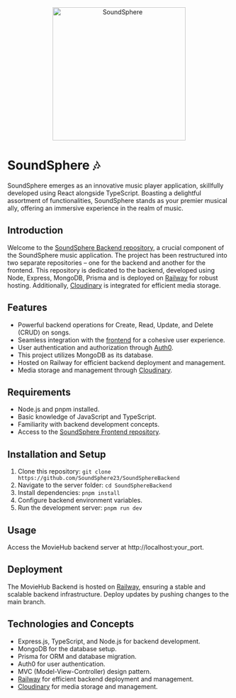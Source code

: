 <div align="center">
  <img src="https://res.cloudinary.com/dnmoqsjh7/image/upload/v1706262172/assets/IconoPagina_onwriy.jpg" alt="SoundSphere" width="300">
</div>

# SoundSphere 🎶

SoundSphere emerges as an innovative music player application, skillfully developed using React alongside TypeScript. Boasting a delightful assortment of functionalities, SoundSphere stands as your premier musical ally, offering an immersive experience in the realm of music.

## Introduction

Welcome to the [SoundSphere Backend repository](https://github.com/SoundSphere23/SoundSphereBackend), a crucial component of the SoundSphere music application. The project has been restructured into two separate repositories – one for the backend and another for the frontend. This repository is dedicated to the backend, developed using Node, Express, MongoDB, Prisma and is deployed on [Railway](https://railway.app/) for robust hosting. Additionally, [Cloudinary](https://cloudinary.com/) is integrated for efficient media storage.

## Features

- Powerful backend operations for Create, Read, Update, and Delete (CRUD) on songs.
- Seamless integration with the [frontend](https://github.com/ivanlomoro/SoundSphere) for a cohesive user experience.
- User authentication and authorization through [Auth0](https://auth0.com/).
- This project utilizes MongoDB as its database.
- Hosted on Railway for efficient backend deployment and management.
- Media storage and management through [Cloudinary](https://cloudinary.com/).

## Requirements

- Node.js and pnpm installed.
- Basic knowledge of JavaScript and TypeScript.
- Familiarity with backend development concepts.
- Access to the [SoundSphere Frontend repository](https://github.com/ivanlomoro/SoundSphere).

## Installation and Setup

1. Clone this repository: `git clone https://github.com/SoundSphere23/SoundSphereBackend`
2. Navigate to the server folder: `cd SoundSphereBackend`
3. Install dependencies: `pnpm install`
4. Configure backend environment variables.
5. Run the development server: `pnpm run dev`

## Usage

Access the MovieHub backend server at http://localhost:your_port.

## Deployment

The MovieHub Backend is hosted on [Railway](https://railway.app/), ensuring a stable and scalable backend infrastructure. Deploy updates by pushing changes to the main branch.

## Technologies and Concepts

- Express.js, TypeScript, and Node.js for backend development.
- MongoDB for the database setup.
- Prisma for ORM and database migration.
- Auth0 for user authentication.
- MVC (Model-View-Controller) design pattern.
- [Railway](https://railway.app/) for efficient backend deployment and management.
- [Cloudinary](https://cloudinary.com/) for media storage and management.